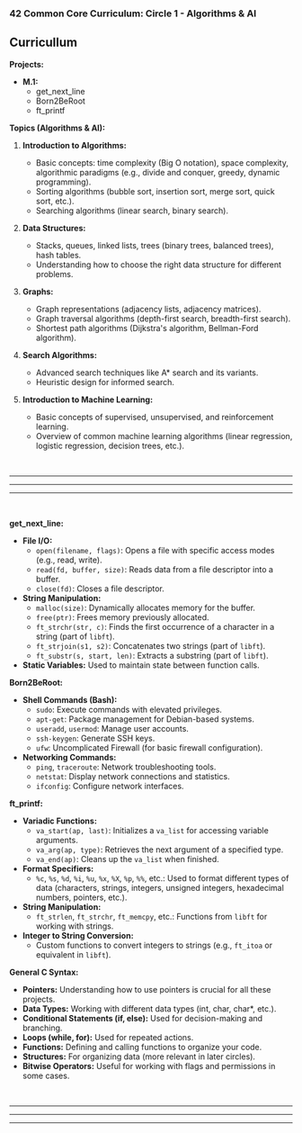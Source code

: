 ### 42 Common Core Curriculum: Circle 1  - Algorithms & AI

## Curricullum
**Projects:**

* **M.1:**
    * get_next_line
    * Born2BeRoot
    * ft_printf

**Topics (Algorithms & AI):**

1.  **Introduction to Algorithms:**
    *   Basic concepts: time complexity (Big O notation), space complexity, algorithmic paradigms (e.g., divide and conquer, greedy, dynamic programming).
    *   Sorting algorithms (bubble sort, insertion sort, merge sort, quick sort, etc.).
    *   Searching algorithms (linear search, binary search).

2.  **Data Structures:**
    *   Stacks, queues, linked lists, trees (binary trees, balanced trees), hash tables.
    *   Understanding how to choose the right data structure for different problems.

3.  **Graphs:**
    *   Graph representations (adjacency lists, adjacency matrices).
    *   Graph traversal algorithms (depth-first search, breadth-first search).
    *   Shortest path algorithms (Dijkstra's algorithm, Bellman-Ford algorithm).

4.  **Search Algorithms:**
    *   Advanced search techniques like A* search and its variants.
    *   Heuristic design for informed search.

5.  **Introduction to Machine Learning:**
    *   Basic concepts of supervised, unsupervised, and reinforcement learning.
    *   Overview of common machine learning algorithms (linear regression, logistic regression, decision trees, etc.).

<br>

---
---
---

<br>


**get_next_line:**

* **File I/O:**
    * `open(filename, flags)`: Opens a file with specific access modes (e.g., read, write).
    * `read(fd, buffer, size)`: Reads data from a file descriptor into a buffer.
    * `close(fd)`: Closes a file descriptor.
* **String Manipulation:**
    * `malloc(size)`: Dynamically allocates memory for the buffer.
    * `free(ptr)`: Frees memory previously allocated.
    * `ft_strchr(str, c)`: Finds the first occurrence of a character in a string (part of `libft`).
    * `ft_strjoin(s1, s2)`: Concatenates two strings (part of `libft`).
    * `ft_substr(s, start, len)`: Extracts a substring (part of `libft`).
* **Static Variables:**  Used to maintain state between function calls.

**Born2BeRoot:**

* **Shell Commands (Bash):**
    * `sudo`: Execute commands with elevated privileges.
    * `apt-get`: Package management for Debian-based systems.
    * `useradd`, `usermod`: Manage user accounts.
    * `ssh-keygen`: Generate SSH keys.
    * `ufw`: Uncomplicated Firewall (for basic firewall configuration).
* **Networking Commands:**
    * `ping`, `traceroute`: Network troubleshooting tools.
    * `netstat`: Display network connections and statistics.
    * `ifconfig`: Configure network interfaces.

**ft_printf:**

* **Variadic Functions:**
    * `va_start(ap, last)`: Initializes a `va_list` for accessing variable arguments.
    * `va_arg(ap, type)`: Retrieves the next argument of a specified type.
    * `va_end(ap)`: Cleans up the `va_list` when finished.
* **Format Specifiers:**
    * `%c`, `%s`, `%d`, `%i`, `%u`, `%x`, `%X`, `%p`, `%%`, etc.: Used to format different types of data (characters, strings, integers, unsigned integers, hexadecimal numbers, pointers, etc.).
* **String Manipulation:**
    * `ft_strlen`, `ft_strchr`, `ft_memcpy`, etc.: Functions from `libft` for working with strings.
* **Integer to String Conversion:**
    * Custom functions to convert integers to strings (e.g., `ft_itoa` or equivalent in `libft`).

**General C Syntax:**

* **Pointers:** Understanding how to use pointers is crucial for all these projects.
* **Data Types:** Working with different data types (int, char, char*, etc.).
* **Conditional Statements (if, else):** Used for decision-making and branching.
* **Loops (while, for):** Used for repeated actions.
* **Functions:** Defining and calling functions to organize your code.
* **Structures:** For organizing data (more relevant in later circles).
* **Bitwise Operators:** Useful for working with flags and permissions in some cases.




<br>

---
---
---

<br>


